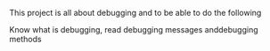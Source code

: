 This project is all about debugging and to be able to do the following

Know what is debugging, read debugging messages anddebugging methods
